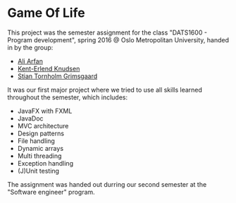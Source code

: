 # Game Of Life
This project was the semester assignment for the class "DATS1600 - Program development", spring 2016 @ Oslo Metropolitan University,
handed in by the group:
- [Ali Arfan](https://github.com/AliArfan)
- [Kent-Erlend Knudsen](https://github.com/Bitoholic)
- [Stian Tornholm Grimsgaard](https://github.com/stiangrim)

It was our first major project where we tried to use all skills learned throughout the semester, which includes:
- JavaFX with FXML
- JavaDoc
- MVC architecture
- Design patterns
- File handling
- Dynamic arrays
- Multi threading
- Exception handling
- (J)Unit testing

The assignment was handed out durring our second semester at the "Software engineer" program.
